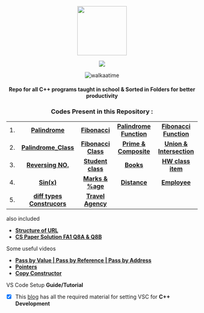 <p align="center">
    <img src="https://upload.wikimedia.org/wikipedia/commons/1/18/ISO_C%2B%2B_Logo.svg" width = "130">
    <p align="center">
             <a href="https://git.io/typing-svg">
        <img
            src="https://readme-typing-svg.herokuapp.com?font=JetBrains+Mono&size=30&duration=3000&color=659AD2&center=true&vCenter=true&lines=Mushtifund+Aryaan+-+CS&width=600" /></a></p>
</p>

<p align="center" href="https://wakatime.com/badge/user/bd7229f6-884b-40b0-8232-704fda147db1/project/729e9a35-42cc-4ac5-9bbf-8430c571751a"><img src="https://wakatime.com/badge/user/bd7229f6-884b-40b0-8232-704fda147db1/project/729e9a35-42cc-4ac5-9bbf-8430c571751a.svg" alt="walkaatime"></p>

<h4 align="center">
    Repo for all <strong>C++</strong> programs taught in school & Sorted in Folders for better productivity
</h3>

<h3 align="center"><strong>Codes Present in this Repository :</strong></h3>

<div align="center">

| | | | | |
| :-: | :-: | :-: | :-: | :-: |
|  1.   |    [**Palindrome**]    |    [**Fibonacci**]    | [**Palindrome Function**] | [**Fibonacci Function**] |
|  2.   | [**Palindrome_Class**] | [**Fibonacci Class**] |  [**Prime & Composite**]  | [**Union & Intersection**] |
|  3.   | [**Reversing NO.**]    | [**Student class**]   | [**Books**] | [**HW class item**] |
|  4.   | [**Sin(x)**] | [**Marks & %age**] | [**Distance**] | [**Employee**] |
|  5.   | [**diff  types Construcors**] | [**Travel Agency**] |

</div>

[**Palindrome**]: https://github.com/Atharv115/MAHSS-CPP/blob/main/Palindrome.cpp 
[**Fibonacci**]: https://github.com/Atharv115/MAHSS-CPP/blob/main/Fibonacci_Series.cpp 
[**Palindrome Function**]: https://github.com/Atharv115/MAHSS-CPP/blob/main/palindrom_using_Functions.cpp
[**Fibonacci Function**]: https://github.com/Atharv115/MAHSS-CPP/blob/main/Fibonacci_using_Functions.cpp 
[**Palindrome_Class**]: https://github.com/Atharv115/MAHSS-CPP/blob/main/Palindrome_Class.cpp
[**Fibonacci Class**]: https://github.com/Atharv115/MAHSS-CPP/blob/main/Fib_class.cpp
[**Prime & Composite**]: https://github.com/Atharv115/MAHSS-CPP/blob/main/Prime_Composite_class.cpp
[**Union & Intersection**]: https://github.com/Atharv115/MAHSS-CPP/blob/main/array_union_intersect.cpp
[**Reversing NO.**]:https://github.com/Atharv115/MAHSS-CPP/blob/main/rev_integer.cpp
[**Student class**]:https://github.com/Atharv115/MAHSS-CPP/blob/main/Student_class.cpp
[**Books**]:https://github.com/Atharv115/MAHSS-CPP/blob/main/book.cpp
[**HW class item**]:https://github.com/Atharv115/MAHSS-CPP/blob/main/item.cpp
[**Sin(x)**]:https://github.com/Atharv115/MAHSS-CPP/blob/main/sinx_tr.cpp
[**Marks & %age**]:https://github.com/Atharv115/MAHSS-CPP/blob/main/marks_and_percent.cpp
[**Distance**]:https://github.com/Atharv115/MAHSS-CPP/blob/main/distance.cpp
[**Employee**]:https://github.com/Atharv115/MAHSS-CPP/blob/main/employee.cpp
[**diff  types Construcors**]:https://github.com/Atharv115/MAHSS-CPP/blob/main/Employee_pro_max.cpp
[**Travel Agency**]:https://github.com/Atharv115/MAHSS-CPP/blob/main/Aryaans_travelagency.cpp

also included
* [**Structure of URL**](https://github.com/Atharv115/MAHSS-CPP/blob/main/Structure%20of%20URL.jpg)
* [**CS Paper Solution FA1 Q8A & Q8B**](https://github.com/Atharv115/MAHSS-CPP/tree/main/CS%20Paper%20Solution)
  
Some useful videos
* [**Pass by Value | Pass by Reference | Pass by Address**](https://youtu.be/-NS3KfrSvU8)
* [**Pointers**](https://www.youtube.com/watch?v=fBlM7pR2r_Q)
* [**Copy Constructor**](https://www.youtube.com/watch?v=Nc60Ueb7bY8)

VS Code Setup **Guide/Tutorial**<br>
- [x] This [blog](https://gourav.io/blog/setup-vscode-to-run-debug-c-cpp-code) has all the required material for setting VSC for **C++ Development**


